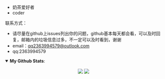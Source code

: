 <!--
 * @Description: 这是***页面（组件）
 * @Date: 2021-06-20 22:47:25
 * @Author: zouzheng
 * @LastEditors: zouzheng
 * @LastEditTime: 2021-06-20 23:47:10
-->

-  奶茶爱好者
-  coder

联系方式：
-  请尽量在github上issues列出你的问题，github基本每天都会看，可以及时回复，邮箱内的垃圾信息过多，不一定可以及时看到，谢谢
-  email：<qq2363994579@outlook.com>
-  qq:2363994579

<details open>
 <summary><b>My Github Stats</b>: </summary>
<br>
<center>
  <img src = "https://github-readme-stats-git-masterrstaa-rickstaa.vercel.app/api?username=pikaz-18&show_icons=true&line_height=33&hide_border=true&count_private=true&include_all_commits=true">
  <img src = "https://github-readme-stats-git-masterrstaa-rickstaa.vercel.app/api/top-langs/?username=pikaz-18&hide_border=true">
</center>
</details>
